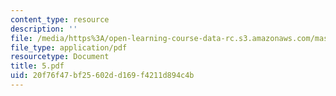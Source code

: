 ```yaml
---
content_type: resource
description: ''
file: /media/https%3A/open-learning-course-data-rc.s3.amazonaws.com/mas-666-developmental-entrepreneurship-fall-2003/20f76f47bf25602dd169f4211d894c4b_5.pdf
file_type: application/pdf
resourcetype: Document
title: 5.pdf
uid: 20f76f47-bf25-602d-d169-f4211d894c4b
---
```

